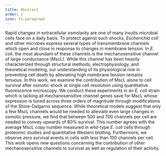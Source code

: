 ```yaml
---
title: Abstract
order: 2
icon: fa-paragraph
---
```



Rapid changes in extracellular osmolarity are one of many insults microbial
cells face on a daily basis. To protect against such shocks,
*Escherichia coli* and other microbes express several types of transmembrane
channels which open and close in response to changes in membrane tension. In
*E. coli*, the most abundant of these channels is the mechanosensitive
channel of large conductance (MscL). While this channel has been heavily
characterized through structural methods, electrophysiology, and theoretical
modeling, our understanding of its physiological role in preventing cell
death by alleviating high membrane tension remains tenuous. In this work, we
examine the contribution of MscL alone to cell survival after osmotic shock
at single cell resolution using quantitative fluorescence microscopy. We
conduct these experiments in an *E. coli* strain which is lacking all
mechanosensitive channel genes save for MscL whose expression is tuned across
three orders of magnitude through modifications of the Shine-Dalgarno
sequence. While theoretical models suggest that only a few MscL channels
would be needed to alleviate even large changes in osmotic pressure, we find
that between 500 and 700 channels per cell are needed to convey upwards of
80% survival. This number agrees with the average MscL copy number measured
in wild-type *E. coli* cells through proteomic studies and quantitative
Western blotting. Furthermore, we observe zero survival events in cells with
less than 100 channels per cell. This work opens new questions concerning the
contribution of other mechanosensitive channels to survival as well as
regulation of their activity.
